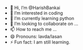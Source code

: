 - 👋 Hi, I’m @HarishBankai
- 👀 I’m interested in coding
- 🌱 I’m currently learning python
- 💞️ I’m looking to collaborate on ...
- 📫 How to reach me ...
- 😄 Pronouns: lavda/lasan
- ⚡ Fun fact: I am still learning.

<!---
HarishBankai/HarishBankai is a ✨ special ✨ repository because its `README.md` (this file) appears on your GitHub profile.
You can click the Preview link to take a look at your changes.
--->
